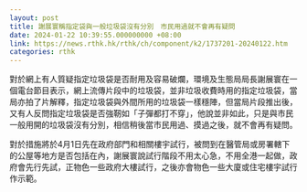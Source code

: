 ```yaml
---
layout: post
title: 謝展寰稱指定袋與一般垃圾袋沒有分別　市民用過就不會再有疑問
date: 2024-01-22 10:39:55.000000000 +08:00
link: https://news.rthk.hk/rthk/ch/component/k2/1737201-20240122.htm
categories: rthk
---
```


對於網上有人質疑指定垃圾袋是否耐用及容易破爛，環境及生態局局長謝展寰在一個電台節目表示，網上流傳片段中的垃圾袋，並非垃圾收費時用的指定垃圾袋，當局亦拍了片解釋，指定垃圾袋與外間所用的垃圾袋一樣穩陣，但當局片段推出後，又有人反問指定垃圾袋是否強靭如「子彈都打不穿」，他說並非如此，只是與市民一般用開的垃圾袋沒有分別，相信稍後當市民用過、摸過之後，就不會再有疑問。

對於措施將於4月1日先在政府部門和相關樓宇試行，被問到在醫管局或房署轄下的公屋等地方是否包括在內，謝展寰說試行階段不用太心急，不用全港一起做，政府會先行先試，正物色一些政府大樓試行，之後亦會物色一些大廈或住宅樓宇試行作示範。
